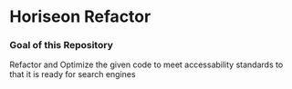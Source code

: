 # Horiseon Refactor

### Goal of this Repository
Refactor and Optimize the given code to meet accessability standards to that it is ready for search engines
